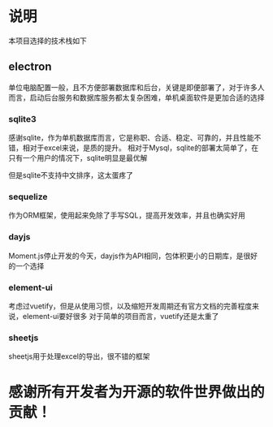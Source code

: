 # 说明

本项目选择的技术栈如下

## electron

单位电脑配置一般，且不方便部署数据库和后台，关键是即便部署了，对于许多人而言，启动后台服务和数据库服务都太复杂困难，单机桌面软件是更加合适的选择

### sqlite3

感谢sqlite，作为单机数据库而言，它是称职、合适、稳定、可靠的，并且性能不错，相对于excel来说，是质的提升。
相对于Mysql，sqlite的部署太简单了，在只有一个用户的情况下，sqlite明显是最优解

但是sqlite不支持中文排序，这太蛋疼了

### sequelize

作为ORM框架，使用起来免除了手写SQL，提高开发效率，并且也确实好用

### dayjs

Moment.js停止开发的今天，dayjs作为API相同，包体积更小的日期库，是很好的一个选择

### element-ui

考虑过vuetify，但是从使用习惯，以及缩短开发周期还有官方文档的完善程度来说，element-ui要好很多
对于简单的项目而言，vuetify还是太重了

### sheetjs

sheetjs用于处理excel的导出，很不错的框架


# 感谢所有开发者为开源的软件世界做出的贡献！

